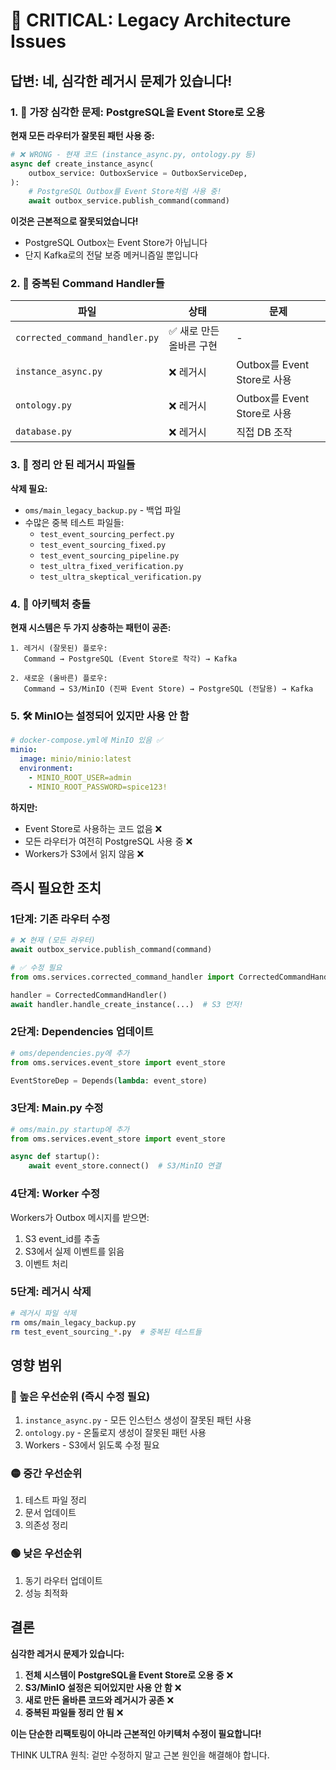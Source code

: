 # 🚨 CRITICAL: Legacy Architecture Issues

## 답변: 네, 심각한 레거시 문제가 있습니다!

### 1. 🔴 가장 심각한 문제: PostgreSQL을 Event Store로 오용

**현재 모든 라우터가 잘못된 패턴 사용 중:**

```python
# ❌ WRONG - 현재 코드 (instance_async.py, ontology.py 등)
async def create_instance_async(
    outbox_service: OutboxService = OutboxServiceDep,
):
    # PostgreSQL Outbox를 Event Store처럼 사용 중!
    await outbox_service.publish_command(command)
```

**이것은 근본적으로 잘못되었습니다!**
- PostgreSQL Outbox는 Event Store가 아닙니다
- 단지 Kafka로의 전달 보증 메커니즘일 뿐입니다

### 2. 🔄 중복된 Command Handler들

| 파일 | 상태 | 문제 |
|------|------|------|
| `corrected_command_handler.py` | ✅ 새로 만든 올바른 구현 | - |
| `instance_async.py` | ❌ 레거시 | Outbox를 Event Store로 사용 |
| `ontology.py` | ❌ 레거시 | Outbox를 Event Store로 사용 |
| `database.py` | ❌ 레거시 | 직접 DB 조작 |

### 3. 📁 정리 안 된 레거시 파일들

**삭제 필요:**
- `oms/main_legacy_backup.py` - 백업 파일
- 수많은 중복 테스트 파일들:
  - `test_event_sourcing_perfect.py`
  - `test_event_sourcing_fixed.py`
  - `test_event_sourcing_pipeline.py`
  - `test_ultra_fixed_verification.py`
  - `test_ultra_skeptical_verification.py`

### 4. 🔀 아키텍처 충돌

**현재 시스템은 두 가지 상충하는 패턴이 공존:**

```
1. 레거시 (잘못된) 플로우:
   Command → PostgreSQL (Event Store로 착각) → Kafka

2. 새로운 (올바른) 플로우:
   Command → S3/MinIO (진짜 Event Store) → PostgreSQL (전달용) → Kafka
```

### 5. 🛠️ MinIO는 설정되어 있지만 사용 안 함

```yaml
# docker-compose.yml에 MinIO 있음 ✅
minio:
  image: minio/minio:latest
  environment:
    - MINIO_ROOT_USER=admin
    - MINIO_ROOT_PASSWORD=spice123!
```

**하지만:**
- Event Store로 사용하는 코드 없음 ❌
- 모든 라우터가 여전히 PostgreSQL 사용 중 ❌
- Workers가 S3에서 읽지 않음 ❌

## 즉시 필요한 조치

### 1단계: 기존 라우터 수정
```python
# ❌ 현재 (모든 라우터)
await outbox_service.publish_command(command)

# ✅ 수정 필요
from oms.services.corrected_command_handler import CorrectedCommandHandler

handler = CorrectedCommandHandler()
await handler.handle_create_instance(...)  # S3 먼저!
```

### 2단계: Dependencies 업데이트
```python
# oms/dependencies.py에 추가
from oms.services.event_store import event_store

EventStoreDep = Depends(lambda: event_store)
```

### 3단계: Main.py 수정
```python
# oms/main.py startup에 추가
from oms.services.event_store import event_store

async def startup():
    await event_store.connect()  # S3/MinIO 연결
```

### 4단계: Worker 수정
Workers가 Outbox 메시지를 받으면:
1. S3 event_id를 추출
2. S3에서 실제 이벤트를 읽음
3. 이벤트 처리

### 5단계: 레거시 삭제
```bash
# 레거시 파일 삭제
rm oms/main_legacy_backup.py
rm test_event_sourcing_*.py  # 중복된 테스트들
```

## 영향 범위

### 🔴 높은 우선순위 (즉시 수정 필요)
1. `instance_async.py` - 모든 인스턴스 생성이 잘못된 패턴 사용
2. `ontology.py` - 온톨로지 생성이 잘못된 패턴 사용
3. Workers - S3에서 읽도록 수정 필요

### 🟡 중간 우선순위
1. 테스트 파일 정리
2. 문서 업데이트
3. 의존성 정리

### 🟢 낮은 우선순위
1. 동기 라우터 업데이트
2. 성능 최적화

## 결론

**심각한 레거시 문제가 있습니다:**

1. **전체 시스템이 PostgreSQL을 Event Store로 오용 중** ❌
2. **S3/MinIO 설정은 되어있지만 사용 안 함** ❌
3. **새로 만든 올바른 코드와 레거시가 공존** ❌
4. **중복된 파일들 정리 안 됨** ❌

**이는 단순한 리팩토링이 아니라 근본적인 아키텍처 수정이 필요합니다!**

THINK ULTRA 원칙: 겉만 수정하지 말고 근본 원인을 해결해야 합니다.